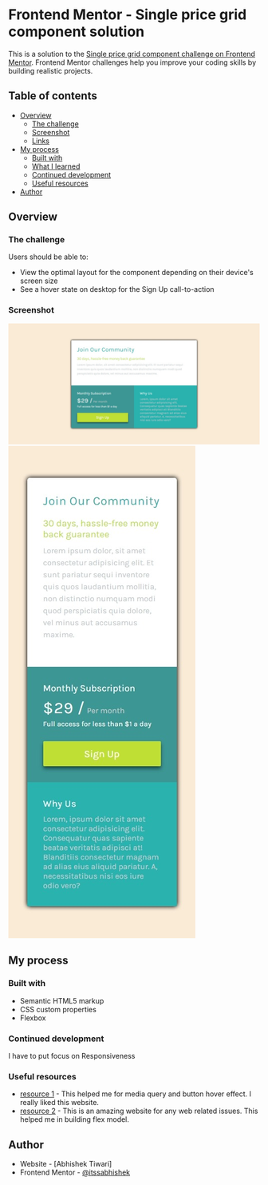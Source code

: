 # Frontend Mentor - Single price grid component solution

This is a solution to the [Single price grid component challenge on Frontend Mentor](https://www.frontendmentor.io/challenges/single-price-grid-component-5ce41129d0ff452fec5abbbc). Frontend Mentor challenges help you improve your coding skills by building realistic projects. 

## Table of contents

- [Overview](#overview)
  - [The challenge](#the-challenge)
  - [Screenshot](#screenshot)
  - [Links](#links)
- [My process](#my-process)
  - [Built with](#built-with)
  - [What I learned](#what-i-learned)
  - [Continued development](#continued-development)
  - [Useful resources](#useful-resources)
- [Author](#author)


## Overview

### The challenge

Users should be able to:

- View the optimal layout for the component depending on their device's screen size
- See a hover state on desktop for the Sign Up call-to-action

### Screenshot

![](./design/desktop_view.jpeg)
 ![](./design/Mobile_View.jpeg)
   

## My process

### Built with

- Semantic HTML5 markup
- CSS custom properties
- Flexbox


### Continued development

 I have to put focus on Responsiveness


### Useful resources

- [resource 1](https://www.w3schools.com/) - This helped me for media query and button hover effect. I really liked this website.
- [resource 2](https://developer.mozilla.org/en-US/) - This is an amazing website for any web related issues. This helped me in building flex model.


## Author

- Website - [Abhishek Tiwari]
- Frontend Mentor - [@itssabhishek](https://www.frontendmentor.io/profile/itssabhishek)

